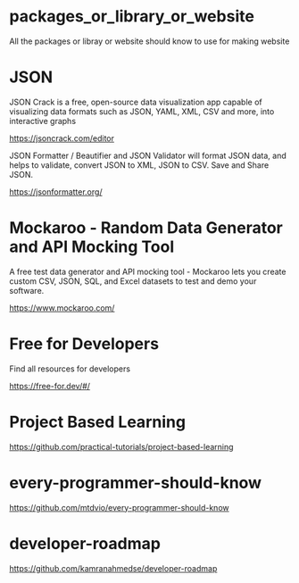# packages_or_library_or_website
All the packages or libray or website should know to use for making website

# JSON 
<p> JSON Crack is a free, open-source data visualization app capable of visualizing data formats such as JSON, YAML, XML, CSV and more, into interactive graphs</p>

<a>https://jsoncrack.com/editor</a>

<p> JSON Formatter / Beautifier and JSON Validator will format JSON data, and helps to validate, convert JSON to XML, JSON to CSV. Save and Share JSON.</p>

<a>https://jsonformatter.org/</a>

# Mockaroo - Random Data Generator and API Mocking Tool 
<p> A free test data generator and API mocking tool - Mockaroo lets you create custom CSV, JSON, SQL, and Excel datasets to test and demo your software.</p>

<a>https://www.mockaroo.com/</a>

# Free for Developers
<p>Find all resources for developers</p>

<a>https://free-for.dev/#/</a>

# Project Based Learning

<a>https://github.com/practical-tutorials/project-based-learning</a>

# every-programmer-should-know

<a>https://github.com/mtdvio/every-programmer-should-know</a>

# developer-roadmap

<a>https://github.com/kamranahmedse/developer-roadmap</a>

